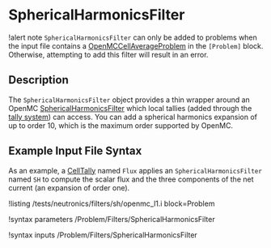 # SphericalHarmonicsFilter

!alert note
`SphericalHarmonicsFilter` can only be added to problems when the input file contains a [OpenMCCellAverageProblem](OpenMCCellAverageProblem.md)
in the `[Problem]` block. Otherwise, attempting to add this filter will result in an error.

## Description

The `SphericalHarmonicsFilter` object provides a thin wrapper around an OpenMC [SphericalHarmonicsFilter](https://docs.openmc.org/en/stable/pythonapi/generated/openmc.SphericalHarmonicsFilter.html) which local tallies (added through the [tally system](AddTallyAction.md)) can access. You can add a spherical harmonics expansion of up to order 10, which is the maximum order supported by OpenMC.

## Example Input File Syntax

As an example, a [CellTally](CellTally.md) named `Flux` applies an `SphericalHarmonicsFilter` named `SH` to compute the scalar flux and the three
components of the net current (an expansion of order one).

!listing /tests/neutronics/filters/sh/openmc_l1.i
  block=Problem

!syntax parameters /Problem/Filters/SphericalHarmonicsFilter

!syntax inputs /Problem/Filters/SphericalHarmonicsFilter
